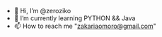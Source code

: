- 👋 Hi, I’m @zeroziko
- 🌱 I’m currently learning PYTHON && Java
- 📫 How to reach me "zakariaomoro@gmail.com"

<!---
zeroziko/zeroziko is a ✨ special ✨ repository because its `README.md` (this file) appears on your GitHub profile.
You can click the Preview link to take a look at your changes.
--->
